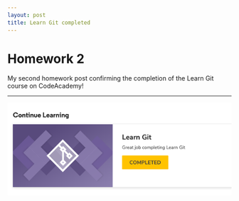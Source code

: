 ```yaml
---
layout: post
title: Learn Git completed
---
```


# Homework 2

My second homework post confirming the completion of the Learn Git course on CodeAcademy!
<!-- more -->



***

![Confirmation](/img/HomeworkGithub1.png)